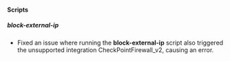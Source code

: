 
#### Scripts

##### block-external-ip

- Fixed an issue where running the **block-external-ip** script also triggered the unsupported integration CheckPointFirewall_v2, causing an error.
